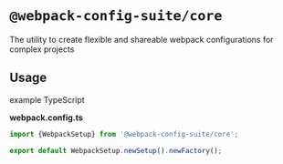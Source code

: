 # `@webpack-config-suite/core`

The utility to create flexible and shareable webpack configurations for complex projects

## Usage

example TypeScript 

**webpack.config.ts**
```typescript
import {WebpackSetup} from '@webpack-config-suite/core';

export default WebpackSetup.newSetup().newFactory();

```
